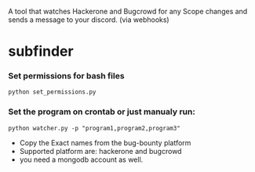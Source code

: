 A tool that watches Hackerone and Bugcrowd for any Scope changes and sends a message to your discord. (via webhooks)
# subfinder


### Set permissions for bash files
```
python set_permissions.py
```

### Set the program on crontab or just manualy run:
```
python watcher.py -p "program1,program2,program3"
```
- Copy the Exact names from the bug-bounty platform
- Supported platform are: hackerone and bugcrowd
- you need a mongodb account as well.

